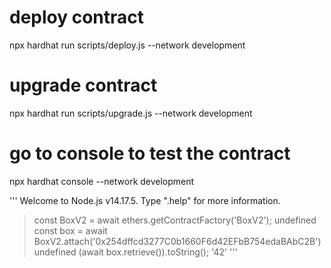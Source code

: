# deploy contract
npx hardhat run scripts/deploy.js --network development
# upgrade contract
npx hardhat run scripts/upgrade.js --network development
# go to console to test the contract
npx hardhat console --network development

'''
Welcome to Node.js v14.17.5.
Type ".help" for more information.
> const BoxV2 = await ethers.getContractFactory('BoxV2');
undefined
> const box = await BoxV2.attach('0x254dffcd3277C0b1660F6d42EFbB754edaBAbC2B')
undefined
> (await box.retrieve()).toString();
'42'
'''
